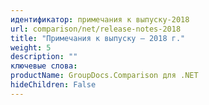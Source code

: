```yaml
---
идентификатор: примечания к выпуску-2018
url: comparison/net/release-notes-2018
title: "Примечания к выпуску — 2018 г."
weight: 5
description: ""
ключевые слова:
productName: GroupDocs.Comparison для .NET
hideChildren: False
---
```


